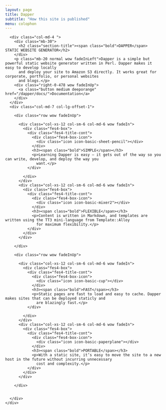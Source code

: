 ```yaml
---
layout: page
title: Dapper
subtitle: "How this site is published"
menu: colophon
---
```


<!-- DAPPER -->
<div class="page-section white-bg">
  <div class="container fes4-cont">
    <div class="row">

      <div class="col-md-4 ">
        <div class="mb-30">
          <h2 class="section-title"><span class="bold">DAPPER</span> STATIC WEBSITE GENERATOR</h2>
        </div>
        <p class="mb-20 normal wow fadeInLeft">Dapper is a simple but powerful static website generator written in Perl. Dapper makes it easy to develop locally
          and deploy your site to Amazon S3 directly. It works great for corporate, portfolio, or personal websites
          and blogs.</p>
        <div class="right-0-478 wow fadeInUp">
          <a class="button medium deeporange" href="/dapper/docs/">Documentation</a>
        </div>
      </div>
      <div class="col-md-7 col-lg-offset-1">

        <div class="row wow fadeInUp">

          <div class="col-xs-12 col-sm-6 col-md-6 wow fadeIn">
            <div class="fes4-box">
              <div class="fes4-title-cont">
                <div class="fes4-box-icon">
                  <div class="icon icon-basic-sheet-pencil"></div>
                </div>
                <h3><span class="bold">SIMPLE</span></h3>
                <p>Learning Dapper is easy — it gets out of the way so you can write, develop, and deploy the way you
                  want.</p>
              </div>

            </div>
          </div>
          <div class="col-xs-12 col-sm-6 col-md-6 wow fadeIn">
            <div class="fes4-box">
              <div class="fes4-title-cont">
                <div class="fes4-box-icon">
                  <div class="icon icon-basic-mixer2"></div>
                </div>
                <h3><span class="bold">FLEXIBLE</span></h3>
                <p>Content is written in Markdown, and templates are written using the TT3 mini-language from Template::Alloy
                  for maximum flexibility.</p>
              </div>
            </div>
          </div>

        </div>

        <div class="row wow fadeInUp">

          <div class="col-xs-12 col-sm-6 col-md-6 wow fadeIn">
            <div class="fes4-box">
              <div class="fes4-title-cont">
                <div class="fes4-box-icon">
                  <div class="icon icon-basic-cup"></div>
                </div>
                <h3><span class="bold">FAST</span></h3>
                <p>Static pages are fast to load and easy to cache. Dapper makes sites that can be deployed staticly and
                  are blazingly fast.</p>
              </div>

            </div>
          </div>
          <div class="col-xs-12 col-sm-6 col-md-6 wow fadeIn">
            <div class="fes4-box">
              <div class="fes4-title-cont">
                <div class="fes4-box-icon">
                  <div class="icon icon-basic-paperplane"></div>
                </div>
                <h3><span class="bold">PORTABLE</span></h3>
                <p>With a static site, it’s easy to move the site to a new host in the future without incurring unnecessary
                  cost and complexity.</p>
              </div>
            </div>
          </div>

        </div>


      </div>
    </div>
  </div>
</div>
<!-- END DAPPER -->


